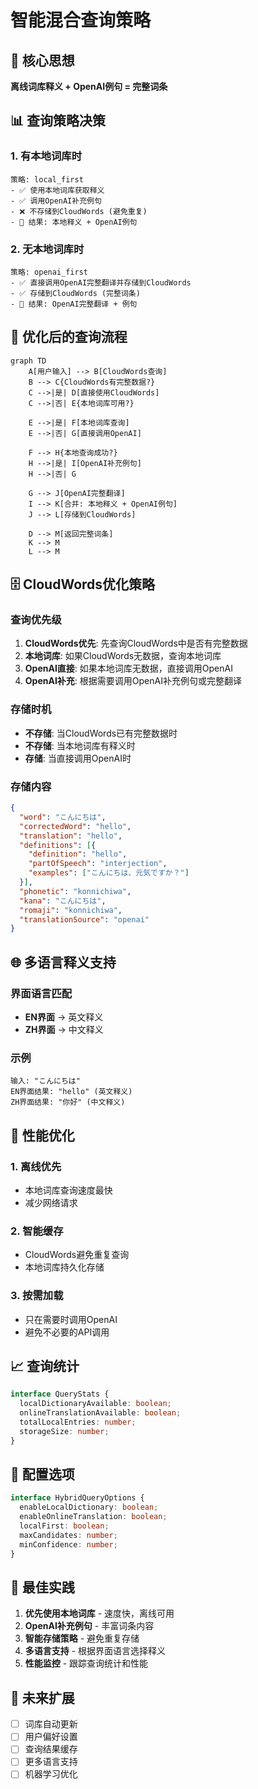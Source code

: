 # 智能混合查询策略

## 🎯 核心思想

**离线词库释义 + OpenAI例句 = 完整词条**

## 📊 查询策略决策

### 1. **有本地词库时**
```
策略: local_first
- ✅ 使用本地词库获取释义
- ✅ 调用OpenAI补充例句
- ❌ 不存储到CloudWords (避免重复)
- 🎯 结果: 本地释义 + OpenAI例句
```

### 2. **无本地词库时**
```
策略: openai_first  
- ✅ 直接调用OpenAI完整翻译并存储到CloudWords
- ✅ 存储到CloudWords (完整词条)
- 🎯 结果: OpenAI完整翻译 + 例句
```

## 🔄 优化后的查询流程

```mermaid
graph TD
    A[用户输入] --> B[CloudWords查询]
    B --> C{CloudWords有完整数据?}
    C -->|是| D[直接使用CloudWords]
    C -->|否| E{本地词库可用?}
    
    E -->|是| F[本地词库查询]
    E -->|否| G[直接调用OpenAI]
    
    F --> H{本地查询成功?}
    H -->|是| I[OpenAI补充例句]
    H -->|否| G
    
    G --> J[OpenAI完整翻译]
    I --> K[合并: 本地释义 + OpenAI例句]
    J --> L[存储到CloudWords]
    
    D --> M[返回完整词条]
    K --> M
    L --> M
```

## 🗄️ CloudWords优化策略

### 查询优先级
1. **CloudWords优先**: 先查询CloudWords中是否有完整数据
2. **本地词库**: 如果CloudWords无数据，查询本地词库
3. **OpenAI直接**: 如果本地词库无数据，直接调用OpenAI
4. **OpenAI补充**: 根据需要调用OpenAI补充例句或完整翻译

### 存储时机
- **不存储**: 当CloudWords已有完整数据时
- **不存储**: 当本地词库有释义时
- **存储**: 当直接调用OpenAI时

### 存储内容
```json
{
  "word": "こんにちは",
  "correctedWord": "hello", 
  "translation": "hello",
  "definitions": [{
    "definition": "hello",
    "partOfSpeech": "interjection",
    "examples": ["こんにちは、元気ですか？"]
  }],
  "phonetic": "konnichiwa",
  "kana": "こんにちは",
  "romaji": "konnichiwa",
  "translationSource": "openai"
}
```

## 🌐 多语言释义支持

### 界面语言匹配
- **EN界面** → 英文释义
- **ZH界面** → 中文释义

### 示例
```
输入: "こんにちは"
EN界面结果: "hello" (英文释义)
ZH界面结果: "你好" (中文释义)
```

## 🚀 性能优化

### 1. **离线优先**
- 本地词库查询速度最快
- 减少网络请求

### 2. **智能缓存**
- CloudWords避免重复查询
- 本地词库持久化存储

### 3. **按需加载**
- 只在需要时调用OpenAI
- 避免不必要的API调用

## 📈 查询统计

```typescript
interface QueryStats {
  localDictionaryAvailable: boolean;
  onlineTranslationAvailable: boolean;
  totalLocalEntries: number;
  storageSize: number;
}
```

## 🔧 配置选项

```typescript
interface HybridQueryOptions {
  enableLocalDictionary: boolean;
  enableOnlineTranslation: boolean;
  localFirst: boolean;
  maxCandidates: number;
  minConfidence: number;
}
```

## 🎯 最佳实践

1. **优先使用本地词库** - 速度快，离线可用
2. **OpenAI补充例句** - 丰富词条内容
3. **智能存储策略** - 避免重复存储
4. **多语言支持** - 根据界面语言选择释义
5. **性能监控** - 跟踪查询统计和性能

## 🔮 未来扩展

- [ ] 词库自动更新
- [ ] 用户偏好设置
- [ ] 查询结果缓存
- [ ] 更多语言支持
- [ ] 机器学习优化
